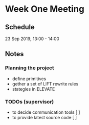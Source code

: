 # Week One Meeting

## Schedule
23 Sep 2019, 13:00 - 14:00

## Notes
### Planning the project
* define primitives
* gether a set of LIFT rewrite rules
* stategies in ELEVATE

### TODOs (supervisor)
* to decide communication tools [ ]
* to provide latest source code [ ]